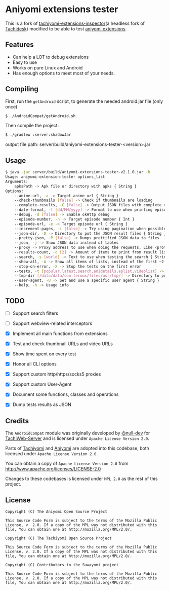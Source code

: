 # Aniyomi extensions tester

This is a fork of [tachiyomi-extensions-inspector](https://github.com/tachiyomiorg/tachiyomi-extensions-inspector)(a headless fork of [Tachidesk](https://github.com/Suwayomi/Tachidesk)) modified to be able to test [aniyomi extensions](https://github.com/jmir1/aniyomi-extensions/tree/repo/apk).

## Features
- Can help a LOT to debug extensions
- Easy to use
- Works on pure Linux and Android
- Has enough options to meet most of your needs.

## Compiling
First, run the `getAndroid` script, to generate the needed android.jar file (only once)
```bash
$ ./AndroidCompat/getAndroid.sh
```

Then compile the project:
```bash
$ ./gradlew :server:shadowJar
```
output file path: server/build/aniyomi-extensions-tester-\<version\>.jar

## Usage
```bash
$ java -jar server/build/aniyomi-extensions-tester-v2.1.0.jar -h
Usage: aniyomi-extension-tester options_list
Arguments:
    apksPath -> Apk file or directory with apks { String }
Options:
    --anime-url, -a -> Target anime url { String }
    --check-thumbnails [false] -> Check if thumbnails are loading
    --complete-results, -C [false] -> Output JSON files with complete result data
    --date-format, -f [dd/MM/yyyy] -> Format to use when printing episode date { String }
    --debug, -d [false] -> Enable okHttp debug
    --episode-number, -n -> Target episode number { Int }
    --episode-url, -e -> Target episode url { String }
    --increment-pages, -i [false] -> Try using pagination when possible
    --json-dir, -D -> Directory to put the JSON result files { String }
    --pretty-json, -P [false] -> Dumps prettified JSON data to files
    --json, -j -> Show JSON data instead of tables
    --proxy -> Proxy address to use when doing the requests. Like <protocol>://<host>:<port> { String }
    --results-count, -c [2] -> Amount of items to print from result lists { Int }
    --search, -s [world] -> Text to use when testing the search { String }
    --show-all, -A -> Show all items of lists, instead of the first ~2
    --stop-on-error, -X -> Stop the tests on the first error
    --tests, -t [popular,latest,search,anidetails,eplist,videolist] -> Tests to be made(in order), delimited by commas { String }
    --tmp-dir [/data/data/com.termux/files/usr/tmp/] -> Directory to put temporary data { String }
    --user-agent, -U -> Set and use a specific user agent { String }
    --help, -h -> Usage info
```
## TODO
- [ ] Support search filters
- [ ] Support webview-related interceptors

- [x] Implement all main functions from extensions
- [x] Test and check thumbnail URLs and video URLs
- [x] Show time spent on every test
- [x] Honor all CLI options
- [x] Support custom http/https/socks5 proxies
- [x] Support custom User-Agent
- [x] Document some functions, classes and operations
- [X] Dump tests results as JSON

## Credits

The `AndroidCompat` module was originally developed by [@null-dev](https://github.com/null-dev) for [TachiWeb-Server](https://github.com/Tachiweb/TachiWeb-server) and is licensed under `Apache License Version 2.0`.

Parts of [Tachiyomi](https://github.com/tachiyomiorg/tachiyomi) and [Aniyomi](https://github.com/jmir1/aniyomi) are adopted into this codebase, both licensed under `Apache License Version 2.0`.

You can obtain a copy of `Apache License Version 2.0` from  http://www.apache.org/licenses/LICENSE-2.0

Changes to these codebases is licensed under `MPL 2.0` as the rest of this project.

## License
```
Copyright (C) The Aniyomi Open Source Project

This Source Code Form is subject to the terms of the Mozilla Public
License, v. 2.0. If a copy of the MPL was not distributed with this
file, You can obtain one at http://mozilla.org/MPL/2.0/.
```

```
Copyright (C) The Tachiyomi Open Source Project

This Source Code Form is subject to the terms of the Mozilla Public
License, v. 2.0. If a copy of the MPL was not distributed with this
file, You can obtain one at http://mozilla.org/MPL/2.0/.
```

```
Copyright (C) Contributors to the Suwayomi project

This Source Code Form is subject to the terms of the Mozilla Public
License, v. 2.0. If a copy of the MPL was not distributed with this
file, You can obtain one at http://mozilla.org/MPL/2.0/.
```
